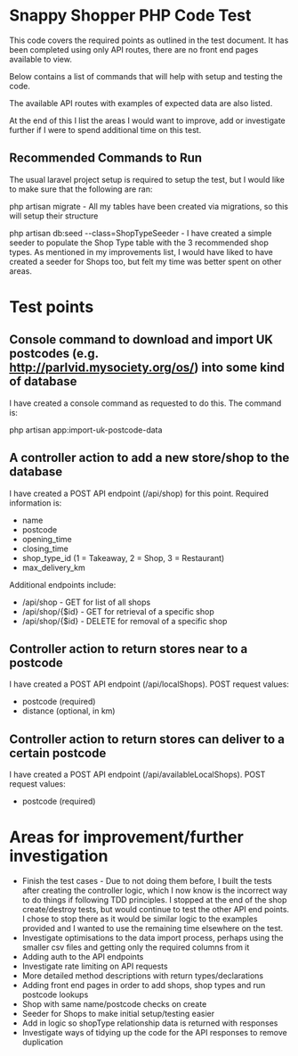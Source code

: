 # Snappy Shopper PHP Code Test

This code covers the required points as outlined in the test document. It has been completed using only 
API routes, there are no front end pages available to view.

Below contains a list of commands that will help with setup and testing the code.

The available API routes with examples of expected data are also listed.

At the end of this I list the areas I would want to improve, add or investigate further if I were to spend
additional time on this test.

## Recommended Commands to Run

The usual laravel project setup is required to setup the test, but I would like to make sure that
the following are ran:

php artisan migrate - All my tables have been created via migrations, so this will setup their structure

php artisan db:seed --class=ShopTypeSeeder - I have created a simple seeder to populate the Shop Type
table with the 3 recommended shop types. As mentioned in my improvements list, I would have liked to have
created a seeder for Shops too, but felt my time was better spent on other areas.

# Test points

## Console command to download and import UK postcodes (e.g. http://parlvid.mysociety.org/os/) into some kind of database

I have created a console command as requested to do this. The command is:

php artisan app:import-uk-postcode-data

## A controller action to add a new store/shop to the database

I have created a POST API endpoint (/api/shop) for this point. Required information is:
 
 - name 
 - postcode
 - opening_time
 - closing_time
 - shop_type_id (1 = Takeaway, 2 = Shop, 3 = Restaurant)
 - max_delivery_km

Additional endpoints include:

 - /api/shop - GET for list of all shops
 - /api/shop/{$id} - GET for retrieval of a specific shop
 - /api/shop/{$id} - DELETE for removal of a specific shop

## Controller action to return stores near to a postcode

I have created a POST API endpoint (/api/localShops). POST request values:

 - postcode (required)
 - distance (optional, in km)

## Controller action to return stores can deliver to a certain postcode

I have created a POST API endpoint (/api/availableLocalShops). POST request values:

 - postcode (required)

# Areas for improvement/further investigation

- Finish the test cases - Due to not doing them before, I built the tests after creating the controller logic, which I now know is the incorrect way to do things if following TDD principles. I stopped at the end of the shop create/destroy tests, but would continue to test the other API end points. I chose to stop there as it would be similar logic to the examples provided and I wanted to use the remaining time elsewhere on the test.
- Investigate optimisations to the data import process, perhaps using the smaller csv files and getting only the required columns from it
- Adding auth to the API endpoints
- Investigate rate limiting on API requests
- More detailed method descriptions with return types/declarations
- Adding front end pages in order to add shops, shop types and run postcode lookups
- Shop with same name/postcode checks on create
- Seeder for Shops to make initial setup/testing easier
- Add in logic so shopType relationship data is returned with responses
- Investigate ways of tidying up the code for the API responses to remove duplication
